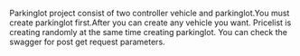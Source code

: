Parkinglot project consist of two controller vehicle and parkinglot.You must create parkinglot first.After you can create any vehicle you want.
Pricelist is creating randomly at the same time creating parkinglot.
You can check the swagger for post get request parameters.
